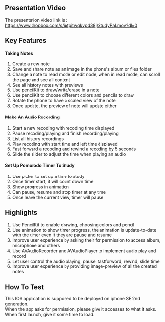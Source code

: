 ## Presentation Video ##
The presentation video link is : https://www.dropbox.com/s/iptpitwqkvpd38j/StudyPal.mov?dl=0
## Key Features ##  
#### Taking Notes ####
1. Create a new note
2. Save and share note as an image in the phone's album or files folder
3. Change a note to read mode or edit node, 
when in read mode, can scroll the page and see all content
4. See all history notes with previews
5. Use pencilKit to draw/write/erase in a note
6. Use pencilKit to choose different colors and pencils to draw
7. Rotate the phone to have  a scaled view of the note
8. Once update, the preview of note will update either
#### Make An Audio Recording ####
1. Start a new recoding with recoding time displayed
2. Pause recoding/playing and finish recording/playing
3. List all history recordings
4. Play recoding with start time and left time displayed
5. Fast forward a recoding and rewind a recoding by 5 seconds
6. Slide the slider to adjust the time when playing an audio
#### Set Up Pomorodo Timer To Study #### 
1. Use picker to set up a time to study
2. Once timer start, it will count down time
3. Show progress in animation
3. Can pause, resume and stop timer at any time
4. Once leave the current view, timer will pause
## Highlights ##
1. Use PencilKit to enable drawing, choosing colors and pencil
2. Use animation to show timer progress, the animation is update-to-date with the timer even if they are pause and resume
3. Improve user experience by asking their for permission to access album, microphone and others
4. Use AVAudioRecorder and AVAudioPlayer to implement audio play and record
5. Let user control the audio playing, pause, fastforword, rewind, slide time
6. Improve user experience by providing image-preview of all the created notes
## How To Test ##
This IOS application is supposed to be deployed on iphone SE 2nd generation.  
When the app asks for permission, please give it accesses to what it asks.  
When first launch, give it some time to load.  



